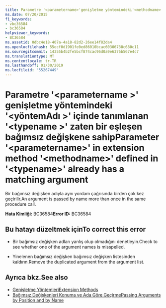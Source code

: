 ```yaml
---
title: Parametre '<parametername>'genişletme yöntemindeki'<methodname>'içinde tanımlanan'<typename>' eşleşen bir bağımsız değişken zaten var
ms.date: 07/20/2015
f1_keywords:
- vbc36584
- bc36584
helpviewer_keywords:
- BC36584
ms.assetid: 0dbc4e18-407a-4a18-82d2-26ee14f82da4
ms.openlocfilehash: 55ecf0d1901fe0ed86010bcac60306738c680c11
ms.sourcegitcommit: 14355b4b2fe5bcf874cac96d0a9e6376b567e4c7
ms.translationtype: MT
ms.contentlocale: tr-TR
ms.lasthandoff: 01/30/2019
ms.locfileid: "55267449"
---
```

# <a name="parameter-parametername-in-extension-method-methodname-defined-in-typename-already-has-a-matching-argument"></a><span data-ttu-id="48e93-102">Parametre '\<parametername >' genişletme yöntemindeki '\<yöntemAdı >' içinde tanımlanan '\<typename >' zaten bir eşleşen bağımsız değişkene sahip</span><span class="sxs-lookup"><span data-stu-id="48e93-102">Parameter '\<parametername>' in extension method '\<methodname>' defined in '\<typename>' already has a matching argument</span></span>
<span data-ttu-id="48e93-103">Bir bağımsız değişken adıyla aynı yordam çağrısında birden çok kez geçirilir.</span><span class="sxs-lookup"><span data-stu-id="48e93-103">An argument is passed by name more than once in the same procedure call.</span></span>  
  
 <span data-ttu-id="48e93-104">**Hata Kimliği:** BC36584</span><span class="sxs-lookup"><span data-stu-id="48e93-104">**Error ID:** BC36584</span></span>  
  
## <a name="to-correct-this-error"></a><span data-ttu-id="48e93-105">Bu hatayı düzeltmek için</span><span class="sxs-lookup"><span data-stu-id="48e93-105">To correct this error</span></span>  
  
-   <span data-ttu-id="48e93-106">Bir bağımsız değişken adları yanlış olup olmadığını denetleyin.</span><span class="sxs-lookup"><span data-stu-id="48e93-106">Check to see whether one of the argument names is misspelled.</span></span>  
  
-   <span data-ttu-id="48e93-107">Yinelenen bağımsız değişken bağımsız değişken listesinden kaldırın.</span><span class="sxs-lookup"><span data-stu-id="48e93-107">Remove the duplicated argument from the argument list.</span></span>  
  
## <a name="see-also"></a><span data-ttu-id="48e93-108">Ayrıca bkz.</span><span class="sxs-lookup"><span data-stu-id="48e93-108">See also</span></span>
- [<span data-ttu-id="48e93-109">Genişletme Yöntemleri</span><span class="sxs-lookup"><span data-stu-id="48e93-109">Extension Methods</span></span>](../../visual-basic/programming-guide/language-features/procedures/extension-methods.md)
- [<span data-ttu-id="48e93-110">Bağımsız Değişkenleri Konuma ve Ada Göre Geçirme</span><span class="sxs-lookup"><span data-stu-id="48e93-110">Passing Arguments by Position and by Name</span></span>](../../visual-basic/programming-guide/language-features/procedures/passing-arguments-by-position-and-by-name.md)
